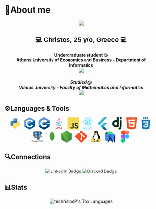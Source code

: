 # 📝About me

<div align="center" id="header">
  <img src="https://media.giphy.com/media/KGhpQ5NMoWKQurlHwI/giphy.gif" width="100"/>
</div>

<div align="center">
  <h2>💻 Christos, 25 y/o, Greece 💻</h2>
  <h4> Undergraduate student @ <br>Athens University of Economics and Business - Department of Informatics</br>
    <a href="https://www.dept.aueb.gr/en/cs" target="_blank">
      <img src="https://img.shields.io/badge/AUEB-computer%20science-blue">
    </a>
  </h4>

  <h5> Studied @ <br>Vilnius University - Faculty of Mathematics and Informatics</br>
  <a href="https://mif.vu.lt/lt3/en/" target="_blank">
    <img src="https://img.shields.io/badge/VU-computer%20science-red">
  </a>
  </h5>
  
</div>

## ⚙️Languages & Tools

<div align="center">
  <img src="https://github.com/devicons/devicon/blob/master/icons/python/python-original.svg" title="Python" alt="Python" width="40" height="40"/>&nbsp;
  <img src="https://github.com/devicons/devicon/blob/master/icons/c/c-original.svg" title="C" alt="C" width="40" height="40"/>&nbsp;
  <img src="https://github.com/devicons/devicon/blob/master/icons/cplusplus/cplusplus-original.svg" title="C++" alt="C++" width="40" height="40"/>&nbsp;
  <img src="https://github.com/devicons/devicon/blob/master/icons/java/java-original-wordmark.svg" title="Java" alt="Java" width="40" height="40"/>&nbsp;
  <img src="https://github.com/devicons/devicon/blob/master/icons/javascript/javascript-original.svg" title="JavaScript" alt="JavaScript" width="40" height="40"/>&nbsp;
  <img src="https://github.com/devicons/devicon/blob/master/icons/react/react-original-wordmark.svg" title="React" alt="React" width="40" height="40"/>&nbsp;
  <img src="https://github.com/devicons/devicon/blob/master/icons/flutter/flutter-original.svg" title="Flutter" alt="Flutter" width="40" height="40"/>&nbsp;
  <img src="https://github.com/devicons/devicon/blob/master/icons/django/django-plain.svg" title="Django" alt="Django" width="40" height="40"/>&nbsp;
  <img src="https://github.com/devicons/devicon/blob/master/icons/html5/html5-original.svg" title="HTML5" alt="HTML" width="40" height="40"/>&nbsp;
  <img src="https://github.com/devicons/devicon/blob/master/icons/css3/css3-plain-wordmark.svg" title="CSS3" alt="CSS" width="40" height="40"/>&nbsp;
  <img src="https://github.com/devicons/devicon/blob/master/icons/postgresql/postgresql-original-wordmark.svg" title="PostgreSQL" alt="PostgreSQL" width="40" height="40"/>&nbsp;
  <img src="https://github.com/devicons/devicon/blob/master/icons/mongodb/mongodb-original.svg" title="MongoDB" alt="MongoDB" width="40" height="40"/>&nbsp;
  <img src="https://github.com/devicons/devicon/blob/master/icons/nodejs/nodejs-original.svg" title="NodeJS" alt="NodeJS" width="40" height="40"/>&nbsp;
  <img src="https://github.com/devicons/devicon/blob/master/icons/git/git-original.svg" title="Git" alt="Git" width="40" height="40"/>&nbsp;
  <img src="https://github.com/devicons/devicon/blob/master/icons/linux/linux-original.svg" title="Linux" alt="Linux" width="40" height="40"/>&nbsp;
  <img src="https://github.com/devicons/devicon/blob/master/icons/androidstudio/androidstudio-original.svg" title="Android Studio" alt="Android Studio" width="40" height="40"/>&nbsp;
  <img src="https://github.com/devicons/devicon/blob/master/icons/figma/figma-original.svg" title="Figma" alt="Figma" width="40" height="40"/>
</div>



## 🔍Connections

<div align="center" id="badges">
  <a href="https://www.linkedin.com/in/christos-patrinopoulos/" target="_blank">
    <img src="https://img.shields.io/badge/LinkedIn-blue?style=for-the-badge&logo=linkedin&logoColor=white" alt="LinkedIn Badge"/>
  </a>
  <a hhref="https://discordapp.com/users/181007449224904704" target="_blank">
    <img src="https://img.shields.io/badge/Discord-7289DA?style=for-the-badge&logo=discord&logoColor=white" alt="Discord Badge">
  </a>
</div>


## 📊Stats
<div align="center">
  <!-- ![techristosP's Top Languages](https://github-readme-stats.vercel.app/api/top-langs/?username=techristosP&theme=gruvbox&show_icons=true&hide_border=false&layout=compact) -->
  <img src="https://github-readme-stats.vercel.app/api/top-langs/?username=techristosP&theme=gruvbox&show_icons=true&hide_border=false&layout=compact" alt="techristosP's Top Languages"/>
</div>


